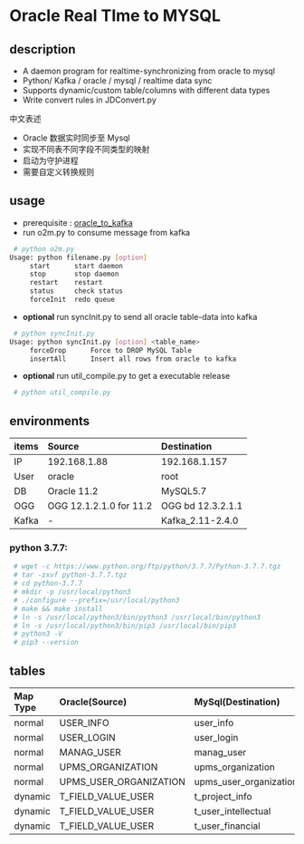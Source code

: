 # Oracle Real TIme to MYSQL
## description 
 - A daemon program for realtime-synchronizing from oracle to mysql
 - Python/ Kafka / oracle / mysql / realtime data sync
 - Supports dynamic/custom table/columns with different data types
 - Write convert rules in JDConvert.py
<p>中文表述</p>

 - Oracle 数据实时同步至 Mysql
 - 实现不同表不同字段不同类型的映射
 - 启动为守护进程
 - 需要自定义转换规则

## usage
 - prerequisite : [oracle_to_kafka](./Docs/oggKafka.md)
 - run o2m.py to consume message from kafka
```bash
 # python o2m.py
Usage: python filename.py [option]
	 start 		start daemon
	 stop 		stop daemon
	 restart 	restart
	 status 	check status
	 forceInit 	redo queue
```

 - **optional** run syncInit.py to send all oracle table-data into kafka
```bash
 # python syncInit.py 
Usage: python syncInit.py [option] <table_name>
	 forceDrop 		Force to DROP MySQL Table
	 insertAll 		Insert all rows from oracle to kafka
```

 - **optional** run util_compile.py to get a executable release
```bash
 # python util_compile.py
```

## environments
|items| Source | Destination |
|:----|:----|:----|
|IP|192.168.1.88|192.168.1.157|
|User| oracle | root |
|DB|Oracle 11.2|MySQL5.7|
|OGG| OGG 12.1.2.1.0 for 11.2 | OGG bd	12.3.2.1.1 |
|Kafka| - | Kafka_2.11-2.4.0 |

### python 3.7.7:
```bash
 # wget -c https://www.python.org/ftp/python/3.7.7/Python-3.7.7.tgz
 # tar -zxvf python-3.7.7.tgz
 # cd python-3.7.7
 # mkdir -p /usr/local/python3
 # ./configure --prefix=/usr/local/python3
 # make && make install
 # ln -s /usr/local/python3/bin/python3 /usr/local/bin/python3
 # ln -s /usr/local/python3/bin/pip3 /usr/local/bin/pip3
 # python3 -V
 # pip3 --version
```

## tables
|Map Type| Oracle(Source) | MySql(Destination) |
|:----|:----|:----|
|normal| USER_INFO | user_info |
|normal| USER_LOGIN | user_login |
|normal| MANAG_USER | manag_user |
|normal| UPMS_ORGANIZATION | upms_organization |
|normal| UPMS_USER_ORGANIZATION | upms_user_organization |
|dynamic| T_FIELD_VALUE_USER | t_project_info |
|dynamic| T_FIELD_VALUE_USER | t_user_intellectual |
|dynamic| T_FIELD_VALUE_USER | t_user_financial |
